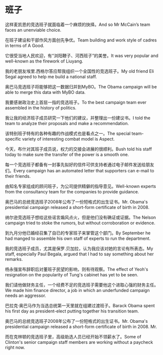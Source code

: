 # 班子

<p><span class="chinese">这样麦凯恩的竞选班子就面临着一个麻烦的抉择。</span><span class="english">And so Mr McCain’s team faces an unenviable choice.</span></p>

<p><span class="chinese">在班子建设和干部作风方面创先争优。</span><span class="english">Team building and work style of cadres in terms of A Good.</span></p>

<p><span class="chinese">它很受当地人民欢迎，有“浏阳鞭子、河西班子”的美誉。</span><span class="english">It was very popular and well-known as the firework of Liuyang.</span></p>

<p><span class="chinese">我的老朋友埃里.西格尔答应帮我组织一个全国性的竞选班子。</span><span class="english">My old friend Eli Segal agreed to help me build a national staff.</span></p>

<p><span class="chinese">奥巴马竞选班子将能够把这一数据归并到MyBO。</span><span class="english">The Obama campaign will be able to merge this data with MyBO data.</span></p>

<p><span class="chinese">我要感谢政治史上首屈一指的竞选班子。</span><span class="english">To the best campaign team ever assembled in the history of politics.</span></p>

<p><span class="chinese">我让我的经济班子成员研究一下他们的建议，并整理出一份建议书。</span><span class="english">I told the team to analyze their proposals and make a recommendation.</span></p>

<p><span class="chinese">该特别班子特有的各种有趣的作战模式也是看点之一。</span><span class="english">The special team-specific variety of interesting combat model is Aspect.</span></p>

<p><span class="chinese">今天，布什对其班子成员说，权力的交接会进展的很顺利。</span><span class="english">Bush told his staff today to make sure the transfer of the power is a smooth one.</span></p>

<p><span class="chinese">每一个竞选班子都备有一封事先拟好的信件可供支持者通过电子邮件发送给朋友们。</span><span class="english">Every campaign has an automated letter that supporters can e-mail to their friends.</span></p>

<p><span class="chinese">由知名专家组成的顾问班子，为公司提供精僻的指导意见。</span><span class="english">Well-known experts from the consultancy team for the companies to provide guidance.</span></p>

<p><span class="chinese">奥巴马的总统竞选班子2008年公布了一份短格式的出生证书。</span><span class="english">Mr. Obama's presidential campaign released a short-form certificate of birth in 2008.</span></p>

<p><span class="chinese">纳尔逊竞选班子想给这些谣言煽风点火，但是他们没有确证或证据。</span><span class="english">The Nelson campaign tried to stoke the rumors, but without corroboration or evidence.</span></p>

<p><span class="chinese">到九月分他已婚经召集了自已的专家班子来掌管这个部门。</span><span class="english">By September he had manged to assemble his own staff of experts to run the department.</span></p>

<p><span class="chinese">我的竞选班子成员，尤其是保罗.贝加拉，认为我应该对她的言论有所表态。</span><span class="english">My staff, especially Paul Begala, argued that I had to say something about her remarks.</span></p>

<p><span class="chinese">杨永强宣布辞职后对董班子民望的影响，则有待观察。</span><span class="english">The effect of Yeoh's resignation on the popularity of Tung's cabinet has yet to be seen.</span></p>

<p><span class="chinese">我们请他做财务主任，一个经费不足的竞选班子需要他这个进取心强的财务主任。</span><span class="english">We made him finance director, a job in which an underfunded campaign needs an aggressor.</span></p>

<p><span class="chinese">巴拉克·奥巴马作为当选总统第一天里就在组建过渡班子。</span><span class="english">Barack Obama spent his first day as president-elect putting together his transition team.</span></p>

<p><span class="chinese">奥巴马的总统竞选班子2008年公布了一份短格式的出生证书。</span><span class="english">Mr. Obama's presidential campaign released a short-form certificate of birth in 2008. Mr.</span></p>

<p><span class="chinese">而在克林顿的竞选班子里，高级助选人员已经开始不领薪水了。</span><span class="english">Some of Clinton's senior campaign staff members are working without a paycheck right now.</span></p>

